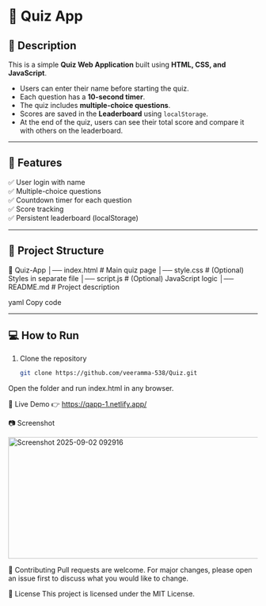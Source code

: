 # 🎯 Quiz App

## 📝 Description  
This is a simple **Quiz Web Application** built using **HTML, CSS, and JavaScript**.  
- Users can enter their name before starting the quiz.  
- Each question has a **10-second timer**.  
- The quiz includes **multiple-choice questions**.  
- Scores are saved in the **Leaderboard** using `localStorage`.  
- At the end of the quiz, users can see their total score and compare it with others on the leaderboard.  

---

## 🚀 Features  
✅ User login with name  
✅ Multiple-choice questions  
✅ Countdown timer for each question  
✅ Score tracking  
✅ Persistent leaderboard (localStorage)  

---

## 📂 Project Structure  
📁 Quiz-App
│── index.html # Main quiz page
│── style.css # (Optional) Styles in separate file
│── script.js # (Optional) JavaScript logic
│── README.md # Project description

yaml
Copy code

---

## 💻 How to Run  
1. Clone the repository  
   ```bash
   git clone https://github.com/veeramma-538/Quiz.git
Open the folder and run index.html in any browser.

🔗 Live Demo
👉 https://qapp-1.netlify.app/

📷 Screenshot


<img width="533" height="245" alt="Screenshot 2025-09-02 092916" src="https://github.com/user-attachments/assets/8137da2f-fe7e-49a0-91bd-b905d74acf68" />





🤝 Contributing
Pull requests are welcome. For major changes, please open an issue first to discuss what you would like to change.



📜 License
This project is licensed under the MIT License.
  

